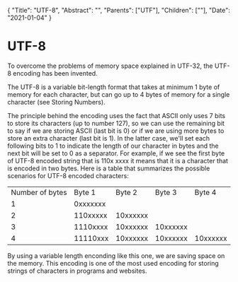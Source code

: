{
    "Title": "UTF-8",
    "Abstract": "",
    "Parents": ["UTF"],
    "Children": [""],
    "Date": "2021-01-04"
}

# UTF-8

To overcome the problems of memory space explained in UTF-32, the UTF-8 encoding has been invented.

The UTF-8 is a variable bit-length format that takes at minimum 1 byte of memory for each character, but can go up to 4 bytes of memory for a single character (see Storing Numbers).

The principle behind the encoding uses the fact that ASCII only uses 7 bits to store its characters (up to number 127), so we can use the remaining bit to say if we are storing ASCII (last bit is 0) or if we are using more bytes to store an extra character (last bit is 1). In the latter case, we'll set each following bits to 1 to indicate the length of our character in bytes and the next bit will be set to 0 as a separator. For example, if we see the first byte of UTF-8 encoded string that is 110x xxxx it means that it is a character that is encoded in two bytes. Here is a table that summarizes the possible scenarios for UTF-8 encoded characters:

<table class="w3-table-all w3-hoverable">
	<tr class="w3-green">
		<td>Number of bytes</td>
		<td>Byte 1</td>
		<td>Byte 2</td>
		<td>Byte 3</td>
		<td>Byte 4</td>
	</tr>
	<tr class="w3-hover-green">
		<td>1</td>
		<td>0xxxxxxx</td>
		<td></td>
		<td></td>
		<td></td>
	</tr>
	<tr class="w3-hover-green">
		<td>2</td>
		<td>110xxxxx</td>
		<td>10xxxxxx</td>
		<td></td>
		<td></td>
	</tr>
	<tr class="w3-hover-green">
		<td>3</td>
		<td>1110xxxx</td>
		<td>10xxxxxx</td>
		<td>10xxxxxx</td>
		<td></td>
	</tr>
	<tr class="w3-hover-green">
		<td>4</td>
		<td>11110xxx</td>
		<td>10xxxxxx</td>
		<td>10xxxxxx</td>
		<td>10xxxxxx</td>
	</tr>
</table>

By using a variable length enconding like this one, we are saving space on the memory. This encoding is one of the most used encoding for storing strings of characters in programs and websites.